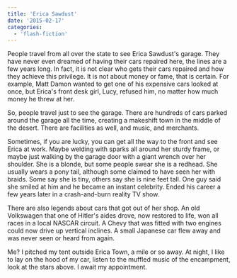 ```yaml
---
title: 'Erica Sawdust'
date: '2015-02-17'
categories:
  - 'flash-fiction'
---
```


People travel from all over the state to see Erica Sawdust's garage. They have
never even dreamed of having their cars repaired here, the lines are a few years
long. In fact, it is not clear who gets their cars repaired and how they achieve
this privilege. It is not about money or fame, that is certain. For example,
Matt Damon wanted to get one of his expensive cars looked at once, but Erica's
front desk girl, Lucy, refused him, no matter how much money he threw at her.

<!-- truncate -->

So, people travel just to see the garage. There are hundreds of cars parked
around the garage all the time, creating a makeshift town in the middle of the
desert. There are facilities as well, and music, and merchants.

Sometimes, if you are lucky, you can get all the way to the front and see Erica
at work. Maybe welding with sparks all around her sturdy frame, or maybe just
walking by the garage door with a giant wrench over her shoulder. She is a
blonde, but some people swear she is a redhead. She usually wears a pony tail,
although some claimed to have seen her with braids. Some say she is tiny, others
say she is nine feet tall. One guy said she smiled at him and he became an
instant celebrity. Ended his career a few years later in a crash-and-burn
reality TV show.

There are also legends about cars that got out of her shop. An old Volkswagen
that one of Hitler's aides drove, now restored to life, won all races in a local
NASCAR circuit. A Chevy that was fitted with two engines could now drive up
vertical inclines. A small Japanese car flew away and was never seen or heard
from again.

Me? I pitched my tent outside Erica Town, a mile or so away. At night, I like to
lay on the hood of my car, listen to the muffled music of the encampment, look
at the stars above. I await my appointment.
